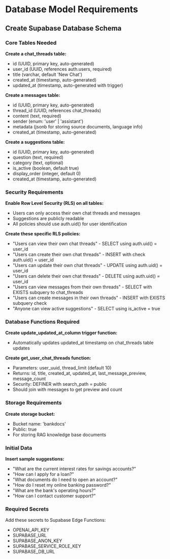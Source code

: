 # Database Model Requirements

## Create Supabase Database Schema

### Core Tables Needed

**Create a chat_threads table:**
- id (UUID, primary key, auto-generated)
- user_id (UUID, references auth.users, required)
- title (varchar, default 'New Chat')
- created_at (timestamp, auto-generated)
- updated_at (timestamp, auto-generated with trigger)

**Create a messages table:**
- id (UUID, primary key, auto-generated)
- thread_id (UUID, references chat_threads)
- content (text, required)
- sender (enum: 'user' | 'assistant')
- metadata (jsonb for storing source documents, language info)
- created_at (timestamp, auto-generated)

**Create a suggestions table:**
- id (UUID, primary key, auto-generated)
- question (text, required)
- category (text, optional)
- is_active (boolean, default true)
- display_order (integer, default 0)
- created_at (timestamp, auto-generated)

### Security Requirements

**Enable Row Level Security (RLS) on all tables:**
- Users can only access their own chat threads and messages
- Suggestions are publicly readable
- All policies should use auth.uid() for user identification

**Create these specific RLS policies:**
- "Users can view their own chat threads" - SELECT using auth.uid() = user_id
- "Users can create their own chat threads" - INSERT with check auth.uid() = user_id
- "Users can update their own chat threads" - UPDATE using auth.uid() = user_id
- "Users can delete their own chat threads" - DELETE using auth.uid() = user_id
- "Users can view messages from their own threads" - SELECT with EXISTS subquery to chat_threads
- "Users can create messages in their own threads" - INSERT with EXISTS subquery check
- "Anyone can view active suggestions" - SELECT using is_active = true

### Database Functions Required

**Create update_updated_at_column trigger function:**
- Automatically updates updated_at timestamp on chat_threads table updates

**Create get_user_chat_threads function:**
- Parameters: user_uuid, thread_limit (default 10)
- Returns: id, title, created_at, updated_at, last_message_preview, message_count
- Security: DEFINER with search_path = public
- Should join with messages to get preview and count

### Storage Requirements

**Create storage bucket:**
- Bucket name: 'bankdocs'
- Public: true
- For storing RAG knowledge base documents

### Initial Data

**Insert sample suggestions:**
- "What are the current interest rates for savings accounts?"
- "How can I apply for a loan?"
- "What documents do I need to open an account?"
- "How do I reset my online banking password?"
- "What are the bank's operating hours?"
- "How can I contact customer support?"

### Required Secrets

Add these secrets to Supabase Edge Functions:
- OPENAI_API_KEY
- SUPABASE_URL  
- SUPABASE_ANON_KEY
- SUPABASE_SERVICE_ROLE_KEY
- SUPABASE_DB_URL